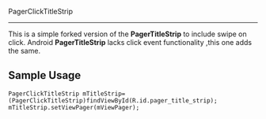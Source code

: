 PagerClickTitleStrip
* * *
This is a  simple forked version of the <b>PagerTitleStrip</b> to include swipe on click.
Android <b>PagerTitleStrip</b> lacks click event functionality ,this one adds the same.

## Sample Usage

	PagerClickTitleStrip mTitleStrip=(PagerClickTitleStrip)findViewById(R.id.pager_title_strip);
	mTitleStrip.setViewPager(mViewPager);

